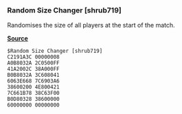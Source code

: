 ### Random Size Changer [shrub719]

Randomises the size of all players at the start of the match.

[**Source**](../asm/random_size.asm)

```
$Random Size Changer [shrub719]
C2191A3C 00000008
A0B8032A 2C0500FF
41A2002C 38A000FF
B0B8032A 3C608041
6063E668 7C6903A6
38600200 4E800421
7C661B78 38C63F00
B0D80328 38600000
60000000 00000000
```